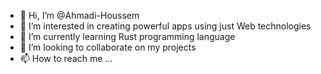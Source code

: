 - 👋 Hi, I’m @Ahmadi-Houssem
- 👀 I’m interested in creating powerful apps using just Web technologies
- 🌱 I’m currently learning Rust programming language
- 💞️ I’m looking to collaborate on my projects
- 📫 How to reach me ...

<!---
Ahmadi-Houssem/Ahmadi-Houssem is a ✨ special ✨ repository because its `README.md` (this file) appears on your GitHub profile.
You can click the Preview link to take a look at your changes.
--->
